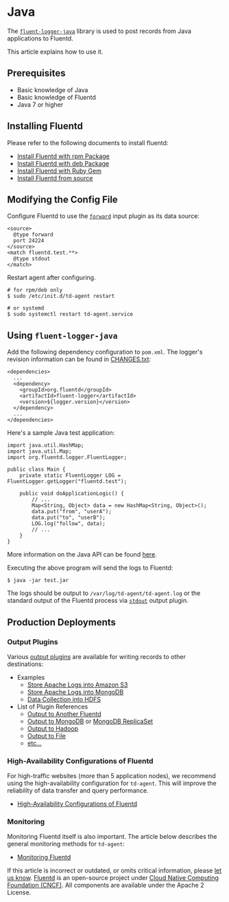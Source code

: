 # Java

The [`fluent-logger-java`](http://github.com/fluent/fluent-logger-java) library is used to post records from Java applications to Fluentd.

This article explains how to use it.

## Prerequisites

* Basic knowledge of Java
* Basic knowledge of Fluentd
* Java 7 or higher

## Installing Fluentd

Please refer to the following documents to install fluentd:

* [Install Fluentd with rpm Package](../installation/install-by-rpm.md)
* [Install Fluentd with deb Package](../installation/install-by-deb.md)
* [Install Fluentd with Ruby Gem](../installation/install-by-gem.md)
* [Install Fluentd from source](../installation/install-from-source.md)

## Modifying the Config File

Configure Fluentd to use the [`forward`](../input/forward.md) input plugin as its data source:

```text
<source>
  @type forward
  port 24224
</source>
<match fluentd.test.**>
  @type stdout
</match>
```

Restart agent after configuring.

```text
# for rpm/deb only
$ sudo /etc/init.d/td-agent restart

# or systemd
$ sudo systemctl restart td-agent.service
```

## Using `fluent-logger-java`

Add the following dependency configuration to `pom.xml`. The logger's revision information can be found in [CHANGES.txt](https://github.com/fluent/fluent-logger-java/blob/master/CHANGES.txt):

```text
<dependencies>
  ...
  <dependency>
    <groupId>org.fluentd</groupId>
    <artifactId>fluent-logger</artifactId>
    <version>${logger.version}</version>
  </dependency>
  ...
</dependencies>
```

Here's a sample Java test application:

```text
import java.util.HashMap;
import java.util.Map;
import org.fluentd.logger.FluentLogger;

public class Main {
    private static FluentLogger LOG = FluentLogger.getLogger("fluentd.test");

    public void doApplicationLogic() {
        // ...
        Map<String, Object> data = new HashMap<String, Object>();
        data.put("from", "userA");
        data.put("to", "userB");
        LOG.log("follow", data);
        // ...
    }
}
```

More information on the Java API can be found [here](https://github.com/fluent/fluent-logger-java).

Executing the above program will send the logs to Fluentd:

```text
$ java -jar test.jar
```

The logs should be output to `/var/log/td-agent/td-agent.log` or the standard output of the Fluentd process via [`stdout`](../output/stdout.md) output plugin.

## Production Deployments

### Output Plugins

Various [output plugins](../output/) are available for writing records to other destinations:

* Examples
  * [Store Apache Logs into Amazon S3](../how-to-guides/apache-to-s3.md)
  * [Store Apache Logs into MongoDB](../how-to-guides/apache-to-mongodb.md)
  * [Data Collection into HDFS](../how-to-guides/http-to-hdfs.md)
* List of Plugin References
  * [Output to Another Fluentd](../output/forward.md)
  * [Output to MongoDB](../output/mongo.md) or [MongoDB ReplicaSet](../output/mongo_replset.md)
  * [Output to Hadoop](../output/webhdfs.md)
  * [Output to File](../output/file.md)
  * [etc...](http://fluentd.org/plugin/)

### High-Availability Configurations of Fluentd

For high-traffic websites \(more than 5 application nodes\), we recommend using the high-availability configuration for `td-agent`. This will improve the reliability of data transfer and query performance.

* [High-Availability Configurations of Fluentd](../deployment/high-availability.md)

### Monitoring

Monitoring Fluentd itself is also important. The article below describes the general monitoring methods for `td-agent`:

* [Monitoring Fluentd](../monitoring-fluentd/overview.md)

If this article is incorrect or outdated, or omits critical information, please [let us know](https://github.com/fluent/fluentd-docs-gitbook/issues?state=open). [Fluentd](http://www.fluentd.org/) is an open-source project under [Cloud Native Computing Foundation \(CNCF\)](https://cncf.io/). All components are available under the Apache 2 License.

